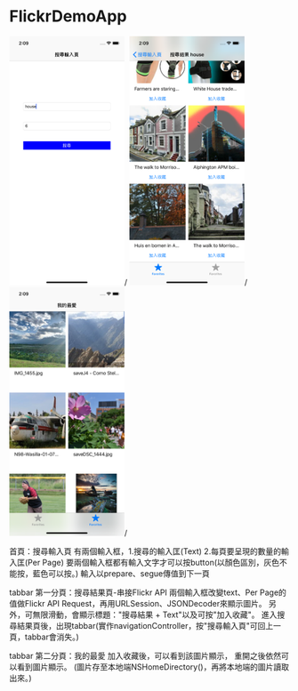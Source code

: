 # FlickrDemoApp

<img width="207" height="448" src="https://github.com/alantin918/FlickrDemoApp/blob/master/Simulator1.png">/
<img width="207" height="448" src="https://github.com/alantin918/FlickrDemoApp/blob/master/Simulator3.png">/
<img width="207" height="448" src="https://github.com/alantin918/FlickrDemoApp/blob/master/Simulator2.png">/

首頁：搜尋輸入頁
有兩個輸入框，1.搜尋的輸入匡(Text) 2.每頁要呈現的數量的輸入匡(Per Page)
要兩個輸入框都有輸入文字才可以按button(以顏色區別，灰色不能按，藍色可以按。)
輸入以prepare、segue傳值到下一頁

tabbar 第一分頁：搜尋結果頁-串接Flickr API
兩個輸入框改變text、Per Page的值做Flickr API Request，再用URLSession、JSONDecoder來顯示圖片。
另外，可無限滑動，會顯示標題："搜尋結果 + Text"以及可按"加入收藏"。
進入搜尋結果頁後，出現tabbar(實作navigationController，按"搜尋輸入頁"可回上一頁，tabbar會消失。)

tabbar 第二分頁：我的最愛
加入收藏後，可以看到該圖片顯示，
重開之後依然可以看到圖片顯示。
(圖片存至本地端NSHomeDirectory()，再將本地端的圖片讀取出來。)
